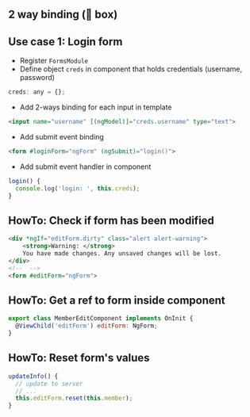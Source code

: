 ## 2 way binding (🍌 box)

## Use case 1: Login form
* Register `FormsModule`
* Define object `creds` in component that holds credentials (username, password)
```js
creds: any = {};
```
* Add 2-ways binding for each input in template
```html
<input name="username" [(ngModel)]="creds.username" type="text">
```
* Add submit event binding 
```html
<form #loginForm="ngForm" (ngSubmit)="login()">
```
* Add submit event handler in component
```js
login() {
  console.log('login: ', this.creds);
}
```

## HowTo: Check if form has been modified
```html
<div *ngIf="editForm.dirty" class="alert alert-warning">
    <strong>Warning: </strong>
    You have made changes. Any unsaved changes will be lost.
</div>
<!--  -->
<form #editForm="ngForm">
```

## HowTo: Get a ref to form inside component
```js
export class MemberEditComponent implements OnInit {
  @ViewChild('editForm') editForm: NgForm;
}
```

## HowTo: Reset form's values
```js
updateInfo() {
  // update to server
  // ...
  this.editForm.reset(this.member);
}
```
